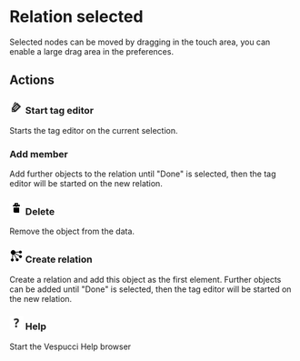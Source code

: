 # Relation selected

Selected nodes can be moved by dragging in the touch area, you can enable a large drag area in the preferences.

## Actions  

### ![](../images/tag_menu_tags.png) Start tag editor

Starts the tag editor on the current selection.

### Add member 

Add further objects to the relation until "Done" is selected, then the tag editor will be started on the new relation. 

### ![](../images/tag_menu_delete.png) Delete

Remove the object from the data.

### ![](../images/relation.png) Create relation

Create a relation and add this object as the first element. Further objects can be added until "Done" is selected, then the tag editor will be started on the new relation. 

### ![](../images/menu_help.png) Help

Start the Vespucci Help browser